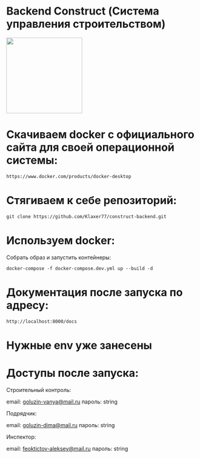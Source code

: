 # Backend Construct (Система управления строительством)

<img src="https://construct-prod.hb.ru-msk.vkcloud-storage.ru/construct.png" width="200">

# Скачиваем docker с официального сайта для своей операционной системы:
```commandline
https://www.docker.com/products/docker-desktop
```

# Стягиваем к себе репозиторий:
```commandline
git clone https://github.com/Klaxer77/construct-backend.git
```

# Используем docker:
Собрать образ и запустить контейнеры:
```commandline
docker-compose -f docker-compose.dev.yml up --build -d
```

# Документация после запуска по адресу:
```commandline
http://localhost:8000/docs
```

# Нужные env уже занесены

# Доступы после запуска:

Строительный контроль: 

email: goluzin-vanya@mail.ru   пароль: string

Подрядчик:

email: goluzin-dima@mail.ru   пароль: string

Инспектор:

email: feoktictov-aleksey@mail.ru  пароль: string